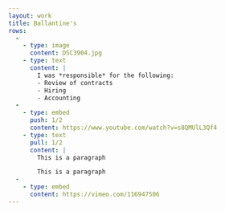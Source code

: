```yaml
---
layout: work
title: Ballantine's
rows:
  -
    - type: image
      content: DSC3904.jpg
    - type: text
      content: |
        I was *responsible* for the following:
        - Review of contracts
        - Hiring
        - Accounting
  -
    - type: embed
      push: 1/2
      content: https://www.youtube.com/watch?v=s8QMUlL3Qf4
    - type: text
      pull: 1/2
      content: |
        This is a paragraph

        This is a paragraph
  -
    - type: embed
      content: https://vimeo.com/116947506
---
```

